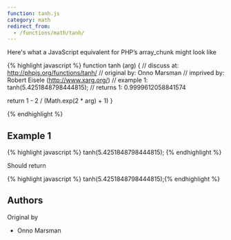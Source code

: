 ```yaml
---
function: tanh.js
category: math
redirect_from:
  - /functions/math/tanh/
---
```


<!-- WARNING! This file is auto generated by `npm run web:inject`, do not edit by hand -->

Here's what a JavaScript equivalent for PHP’s array_chunk might look like

{% highlight javascript %}
function tanh (arg) {
  //  discuss at: http://phpjs.org/functions/tanh/
  // original by: Onno Marsman
  // imprived by: Robert Eisele (http://www.xarg.org/)
  //   example 1: tanh(5.4251848798444815);
  //   returns 1: 0.9999612058841574

  return 1 - 2 / (Math.exp(2 * arg) + 1)
}

{% endhighlight %}

## Example 1

{% highlight javascript %}
tanh(5.4251848798444815);
{% endhighlight %}

Should return

{% highlight javascript %}
tanh(5.4251848798444815);{% endhighlight %}


## Authors


Original by

- Onno Marsman

